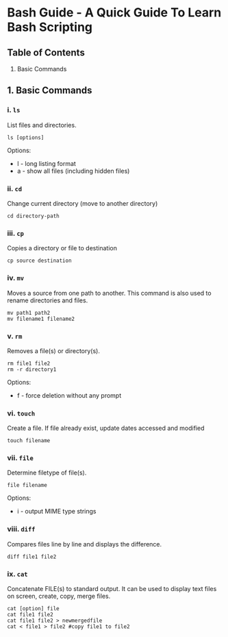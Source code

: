 # Bash Guide - A Quick Guide To Learn Bash Scripting


## Table of Contents

1. Basic Commands



## 1. Basic Commands

### i. `ls`
List files and directories. 
```
ls [options]
```

Options: 
- l - long listing format
- a - show all files (including hidden files)


### ii. `cd`

Change current directory (move to another directory)

```
cd directory-path
```

### iii. `cp`

Copies a directory or file to destination

```
cp source destination
```

### iv. `mv`

Moves a source from one path to another. This command is also used to rename directories and files.

```
mv path1 path2
mv filename1 filename2
```

### v. `rm`

Removes a file(s) or directory(s). 

```
rm file1 file2
rm -r directory1
```

Options:
- f - force deletion without any prompt


### vi. `touch`

Create a file. If file already exist, update dates accessed and modified

```
touch filename
```


### vii. `file`

Determine filetype of file(s).

```
file filename
```

Options:
- i - output MIME type strings


### viii. `diff`

Compares files line by line and displays the difference.

```
diff file1 file2
```

### ix. `cat`

Concatenate FILE(s) to standard output. It can be used to display text files on screen, create, copy, merge files.

```
cat [option] file
cat file1 file2 
cat file1 file2 > newmergedfile
cat < file1 > file2 #copy file1 to file2
```

